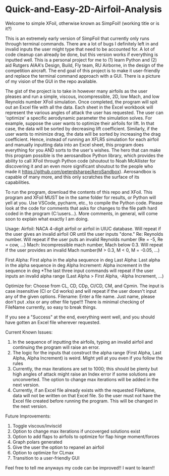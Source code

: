 # Quick-and-Easy-2D-Airfoil-Analysis
 Welcome to simple XFoil, otherwise known as SimpFoil! (working title or is it?)

 This is an extremely early version of SimpFoil that currently only runs through terminal commands. There are a lot of bugs I definitely left in and invalid inputs the user might type that need to be accounted for. A lot of code cleanup can already be done, but this version works if everything is inputted well. This is a personal project for me to (1) learn Python and (2) aid Rutgers AIAA's Design, Build, Fly team, RU Airborne, in the design of the competition aircraft. The end goal of this project is to make it user-friendly and replace the terminal command approach with a GUI. There is a picture of my vision of the GUI in the repo available. 

 The gist of the project is to take in however many airfoils as the user pleases and run a simple, viscous, incompressible, 2D, low Mach, and low Reynolds number XFoil simulation. Once completed, the program will spit out an Excel file with all the data. Each sheet in the Excel workbook will represent the various angles of attack the user has requested. The user can 'optimize' a specific aerodynamic parameter the simulation solves. For example, suppose the user wants to optimize their airfoils for lift. In that case, the data will be sorted by decreasing lift coefficient. Similarly, if the user wants to minimize drag, the data will be sorted by increasing the drag coefficient. Hence, instead of running an XFLR5 simulation for each airfoil and manually inputting data into an Excel sheet, this program does everything for you AND sorts to the user's wishes. The hero that can make this program possible is the aerosandbox Python library, which provides the ability to call XFoil through Python code (shoutout to Noah McAllister for discovering it and an even more significant shoutout to the people who made it https://github.com/peterdsharpe/AeroSandbox). Aerosandbox is capable of many more, and this only scratches the surface of its capabilities. 

 To run the program, download the contents of this repo and XFoil. This program and XFoil MUST be in the same folder for results, or Python will yell at you. Use VSCode, pycharm, etc., to compile the Python code. Please look at the code for comments that asks for changes to the file path hard coded in the program (C:\users\...). More comments, in general, will come soon to explain what exactly I am doing.

 Usage:
 Airfoil: NACA 4-digit airfoil or airfoil in UIUC database. Will repeat if the user gives an invalid airfoil OR until the user inputs "done." 
 Re: Reynolds number. Will repeat if the user puts an invalid Reynolds number (Re = -5, Re = cow, ...)
 Mach: Incompressible mach number, Mach below 0.3. Will repeat if the user provides an invalid Mach number(M > 0.3, M < 0, M = -0.05, ...)

 First Alpha: First alpha in the alpha sequence in deg
 Last Alpha: Last alpha in the alpha sequence in deg
 Alpha Increment: Alpha increment in the sequence in deg
 *The last three input commands will repeat if the user inputs an invalid alpha range (Last Alpha > First Alpha, -Alpha Increment, ...)

 Optimize for: Choose from CL, CD, CDp, Cl/CD, CM, and Cpmin. The input is case insensitive (Cl or Cd works) and will repeat if the user doesn't input any of the given options.
 Filename: Enter a file name. Just name, please don't put .xlsx or any other file type!!! There is minimal checking of FileName currently, so easy to break things.

 If you see a "Success" at the end, everything went well, and you should have gotten an Excel file wherever requested.


 Current Known Issues:
 1) In the sequence of inputting the airfoils, typing an invalid airfoil and continuing the program will raise an error.
 2) The logic for the inputs that construct the alpha range (First Alpha, Last Alpha, Alpha Increment) is weird. Might yell at you even if you follow the rules
 3) Currently, the max iterations are set to 1000; this should be plenty but high angles of attack might raise an Index error if some solutions are unconverted. The option to change max iterations will be added in the next version.
 4) Currently, if an Excel file already exists with the requested FileName, data will not be written on that Excel file. So the user must not have the Excel file created before running the program. This will be changed in the next version.

 Future Improvements:
 1) Toggle viscous/inviscid
 2) Option to change max iterations if uncoverged solutions exist
 3) Option to add flaps to airfoils to optimize for flap hinge moment/forces
 4) Graph polars generated
 5) Give the user the option to repanel an airfoil
 6) Option to optimize for CLmax
 7) Transition to a user-friendly GUI

 Feel free to tell me anyways my code can be improved!! I want to learn!!

